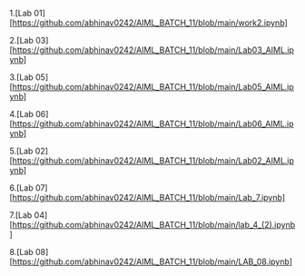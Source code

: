 1.[Lab 01] [https://github.com/abhinav0242/AIML_BATCH_11/blob/main/work2.ipynb]

2.[Lab 03] [https://github.com/abhinav0242/AIML_BATCH_11/blob/main/Lab03_AIML.ipynb]

3.[Lab 05] [https://github.com/abhinav0242/AIML_BATCH_11/blob/main/Lab05_AIML.ipynb]

4.[Lab 06] [https://github.com/abhinav0242/AIML_BATCH_11/blob/main/Lab06_AIML.ipynb]

5.[Lab 02] [https://github.com/abhinav0242/AIML_BATCH_11/blob/main/Lab02_AIML.ipynb]

6.[Lab 07] [https://github.com/abhinav0242/AIML_BATCH_11/blob/main/Lab_7.ipynb]

7.[Lab 04] [https://github.com/abhinav0242/AIML_BATCH_11/blob/main/lab_4_(2).ipynb]

8.[Lab 08] [https://github.com/abhinav0242/AIML_BATCH_11/blob/main/LAB_08.ipynb]
